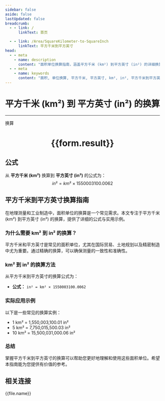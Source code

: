 ```yaml
---
sidebar: false
aside: false
lastUpdated: false
breadcrumb:
  - - link: /
      linkText: 首页

  - - link: /Area/SquareKilometer-to-SquareInch
      linkText: 平方千米到平方英寸
head:
  - - meta
    - name: description
      content: "面积单位换算指南，涵盖平方千米 (km²) 到平方英寸 (in²) 的详细换算公式与说明。"
  - - meta
    - name: keywords
      content: "面积, 单位换算, 平方千米, 平方英寸, km², in², 平方千米到平方英寸, 面积换算指南"
---
```

# 平方千米 (km²) 到 平方英寸 (in²) 的换算
---
<script setup>
import { onMounted, reactive, inject, ref } from 'vue'
import { NButton, NForm, NFormItem, NInput, NInputNumber, NSelect, NCard, useMessage,NGrid ,NGi } from 'naive-ui'
import { defineClientComponent } from 'vitepress'
import { Area } from '../../files';

const convert = inject('convert')

const form = reactive({
  number: null,
  result: '',
})

const convertHandler = () => {
  if (form.number !== null && !isNaN(form.number)) {
    const convertedValue = parseFloat(form.number) * 1550003100.0062
    form.result = `${form.number}km² = ${convertedValue.toFixed(2)}in²`
  } else {
    form.result = '请输入有效的数值。'
  }
}
</script>

<n-form size="large" :model="form">
  <n-form-item label="平方千米 (km²)">
    <n-input-number v-model:value="form.number" placeholder="输入平方千米" style="width: 100%" />
  </n-form-item>
  <n-form-item>
    <n-button type="primary" @click="convertHandler" block>换算</n-button>
  </n-form-item>
</n-form>

<n-card  embedded :bordered="false" hoverable>
  <div  style="text-align:center">
    <h1>{{form.result}}</h1>
  </div>
</n-card>

## 公式

从 **平方千米 (km²)** 换算到 **平方英寸 (in²)** 的公式为：
$$ in² = km² \times 1550003100.0062 $$

## 平方千米到平方英寸换算指南

在地理测量和工业制造中，面积单位的换算是一个常见需求。本文专注于平方千米 (km²) 到平方英寸 (in²) 的换算，提供了详细的公式与实用示例。

### 为什么需要 km² 到 in² 的换算？

平方千米和平方英寸是常见的面积单位，尤其在国际贸易、土地规划以及精密制造中尤为重要。通过精确的换算，可以确保测量的一致性和准确性。

### km² 到 in² 的换算方法

从平方千米到平方英寸的换算公式为：

- **公式：** `in² = km² × 1550003100.0062`

### 实际应用示例

以下是一些常见的换算实例：

- 1 km² = 1,550,003,100.01 in²
- 5 km² = 7,750,015,500.03 in²
- 10 km² = 15,500,031,000.06 in²

### 总结

掌握平方千米到平方英寸的换算可以帮助您更好地理解和使用这些面积单位。希望本指南能为您提供有价值的参考。

## 相关连接
<n-grid x-gap="12" :cols="3">
  <n-gi v-for="(file, index) in Area" :key="index">
    <n-button
      text
      tag="a"
      :href="file.path"
      type="primary"
    >
      {{file.name}}
    </n-button>
  </n-gi>
</n-grid>